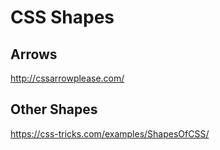 # CSS Shapes

## Arrows

http://cssarrowplease.com/

## Other Shapes

https://css-tricks.com/examples/ShapesOfCSS/

